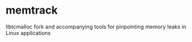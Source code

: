 memtrack
========

libtcmalloc fork and accompanying tools for pinpointing memory leaks in Linux applications
